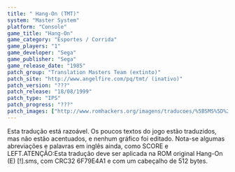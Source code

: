 ```yaml
---
title: " Hang-On (TMT)"
system: "Master System"
platform: "Console"
game_title: "Hang-On"
game_category: "Esportes / Corrida"
game_players: "1"
game_developer: "Sega"
game_publisher: "Sega"
game_release_date: "1985"
patch_group: "Translation Masters Team (extinto)"
patch_site: "http://www.angelfire.com/pq/tmt/ (inativo)"
patch_version: "???"
patch_release: "18/08/1999"
patch_type: "IPS"
patch_progress: "???"
patch_images: ["http://www.romhackers.org/imagens/traducoes/%5BSMS%5D%20Hang-On%20-%20TMT%20-%201.png","http://www.romhackers.org/imagens/traducoes/%5BSMS%5D%20Hang-On%20-%20TMT%20-%202.png","http://www.romhackers.org/imagens/traducoes/%5BSMS%5D%20Hang-On%20-%20TMT%20-%203.png"]
---
```

Esta tradução está razoável. Os poucos textos do jogo estão traduzidos, mas não estão acentuados, e nenhum gráfico foi editado. Nota-se algumas abreviações e palavras em inglês ainda, como SCORE e LEFT.ATENÇÃO:Esta tradução deve ser aplicada na ROM original Hang-On (E) [!].sms, com CRC32 6F79E4A1 e com um cabeçalho de 512 bytes.